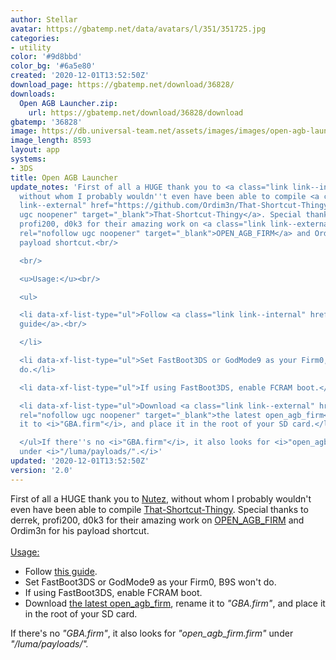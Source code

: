 ```yaml
---
author: Stellar
avatar: https://gbatemp.net/data/avatars/l/351/351725.jpg
categories:
- utility
color: '#9d8bbd'
color_bg: '#6a5e80'
created: '2020-12-01T13:52:50Z'
download_page: https://gbatemp.net/download/36828/
downloads:
  Open AGB Launcher.zip:
    url: https://gbatemp.net/download/36828/download
gbatemp: '36828'
image: https://db.universal-team.net/assets/images/images/open-agb-launcher.png
image_length: 8593
layout: app
systems:
- 3DS
title: Open AGB Launcher
update_notes: 'First of all a HUGE thank you to <a class="link link--internal" href="https://gbatemp.net/members/nutez.439371/">Nutez</a>,
  without whom I probably wouldn''t even have been able to compile <a class="link
  link--external" href="https://github.com/Ordim3n/That-Shortcut-Thingy" rel="nofollow
  ugc noopener" target="_blank">That-Shortcut-Thingy</a>. Special thanks to derrek,
  profi200, d0k3 for their amazing work on <a class="link link--external" href="https://github.com/profi200/open_agb_firm"
  rel="nofollow ugc noopener" target="_blank">OPEN_AGB_FIRM</a> and Ordim3n for his
  payload shortcut.<br/>

  <br/>

  <u>Usage:</u><br/>

  <ul>

  <li data-xf-list-type="ul">Follow <a class="link link--internal" href="https://gbatemp.net/threads/open_agb_firm-discussion-thread.570844/#post-9149895">this
  guide</a>.<br/>

  </li>

  <li data-xf-list-type="ul">Set FastBoot3DS or GodMode9 as your Firm0, B9S won''t
  do.</li>

  <li data-xf-list-type="ul">If using FastBoot3DS, enable FCRAM boot.</li>

  <li data-xf-list-type="ul">Download <a class="link link--external" href="https://github.com/profi200/open_agb_firm/releases/latest"
  rel="nofollow ugc noopener" target="_blank">the latest open_agb_firm</a>, rename
  it to <i>"GBA.firm"</i>, and place it in the root of your SD card.</li>

  </ul>If there''s no <i>"GBA.firm"</i>, it also looks for <i>"open_agb_firm.firm"</i>
  under <i>"/luma/payloads/".</i>'
updated: '2020-12-01T13:52:50Z'
version: '2.0'
---
```

First of all a HUGE thank you to <a class="link link--internal" href="https://gbatemp.net/members/nutez.439371/">Nutez</a>, without whom I probably wouldn't even have been able to compile <a class="link link--external" href="https://github.com/Ordim3n/That-Shortcut-Thingy" rel="nofollow ugc noopener" target="_blank">That-Shortcut-Thingy</a>. Special thanks to derrek, profi200, d0k3 for their amazing work on <a class="link link--external" href="https://github.com/profi200/open_agb_firm" rel="nofollow ugc noopener" target="_blank">OPEN_AGB_FIRM</a> and Ordim3n for his payload shortcut.<br/>
<br/>
<u>Usage:</u><br/>
<ul>
<li data-xf-list-type="ul">Follow <a class="link link--internal" href="https://gbatemp.net/threads/open_agb_firm-discussion-thread.570844/#post-9149895">this guide</a>.<br/>
</li>
<li data-xf-list-type="ul">Set FastBoot3DS or GodMode9 as your Firm0, B9S won't do.</li>
<li data-xf-list-type="ul">If using FastBoot3DS, enable FCRAM boot.</li>
<li data-xf-list-type="ul">Download <a class="link link--external" href="https://github.com/profi200/open_agb_firm/releases/latest" rel="nofollow ugc noopener" target="_blank">the latest open_agb_firm</a>, rename it to <i>"GBA.firm"</i>, and place it in the root of your SD card.</li>
</ul>If there's no <i>"GBA.firm"</i>, it also looks for <i>"open_agb_firm.firm"</i> under <i>"/luma/payloads/".</i>